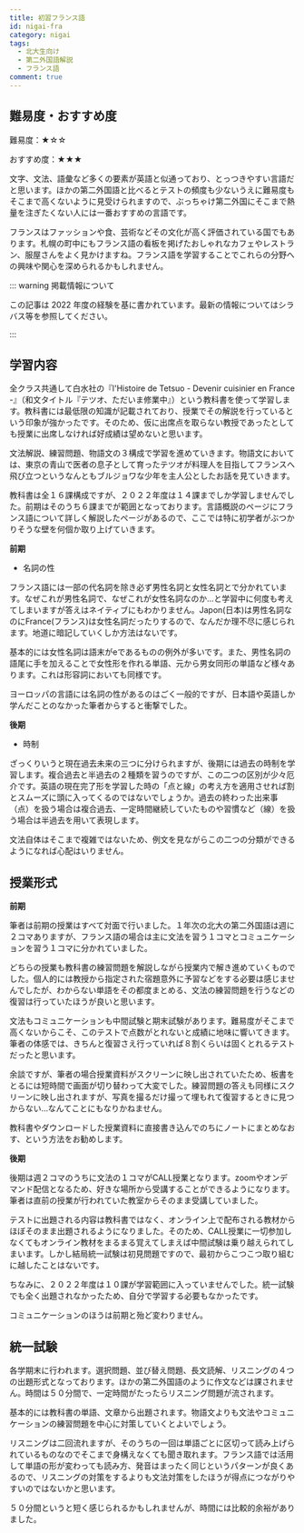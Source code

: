 ```yaml
---
title: 初習フランス語
id: nigai-fra
category: nigai
tags:
  - 北大生向け
  - 第二外国語解説
  - フランス語
comment: true
---
```

## 難易度・おすすめ度

難易度：★☆☆

おすすめ度：★★★

文字、文法、語彙など多くの要素が英語と似通っており、とっつきやすい言語だと思います。ほかの第二外国語と比べるとテストの頻度も少ないうえに難易度もそこまで高くないように見受けられますので、ぶっちゃけ第二外国にそこまで熱量を注ぎたくない人には一番おすすめの言語です。

フランスはファッションや食、芸術などその文化が高く評価されている国でもあります。札幌の町中にもフランス語の看板を掲げたおしゃれなカフェやレストラン、服屋さんをよく見かけますね。フランス語を学習することでこれらの分野への興味や関心を深められるかもしれません。

::: warning 掲載情報について

この記事は 2022 年度の経験を基に書かれています。最新の情報についてはシラバス等を参照してください。

:::

## 学習内容

全クラス共通して白水社の『l'Histoire de Tetsuo - Devenir cuisinier en France -』（和文タイトル『テツオ、ただいま修業中』）という教科書を使って学習します。教科書には最低限の知識が記載されており、授業でその解説を行っているという印象が強かったです。そのため、仮に出席点を取らない教授であったとしても授業に出席しなければ好成績は望めないと思います。

文法解説、練習問題、物語文の３構成で学習を進めていきます。物語文においては、東京の青山で医者の息子として育ったテツオが料理人を目指してフランスへ飛び立つというなんともブルジョワな少年を主人公としたお話を見ていきます。

教科書は全１６課構成ですが、２０２２年度は１４課までしか学習しませんでした。前期はそのうち６課までが範囲となっております。言語概説のページにフランス語について詳しく解説したページがあるので、ここでは特に初学者がぶつかりそうな壁を何個か取り上げていきます。

**前期**

* 名詞の性

フランス語には一部の代名詞を除き必ず男性名詞と女性名詞とで分かれています。なぜこれが男性名詞で、なぜこれが女性名詞なのか…と学習中に何度も考えてしまいますが答えはネイティブにもわかりません。Japon(日本)は男性名詞なのにFrance(フランス)は女性名詞だったりするので、なんだか理不尽に感じられます。地道に暗記していくしか方法はないです。

基本的には女性名詞は語末がeであるものの例外が多いです。また、男性名詞の語尾に手を加えることで女性形を作れる単語、元から男女同形の単語など様々あります。これは形容詞においても同様です。

ヨーロッパの言語には名詞の性があるのはごく一般的ですが、日本語や英語しか学んだことのなかった筆者からすると衝撃でした。

**後期**

* 時制

ざっくりいうと現在過去未来の三つに分けられますが、後期には過去の時制を学習します。複合過去と半過去の２種類を習うのですが、この二つの区別が少々厄介です。英語の現在完了形を学習した時の「点と線」の考え方を適用させれば割とスムーズに頭に入ってくるのではないでしょうか。過去の終わった出来事（点）を扱う場合は複合過去、一定時間継続していたものや習慣など（線）を扱う場合は半過去を用いて表現します。

文法自体はそこまで複雑ではないため、例文を見ながらこの二つの分類ができるようになれば心配はいりません。

## 授業形式

**前期**

筆者は前期の授業はすべて対面で行いました。１年次の北大の第二外国語は週に２コマありますが、フランス語の場合は主に文法を習う１コマとコミュニケーションを習う１コマに分かれていました。

どちらの授業も教科書の練習問題を解説しながら授業内で解き進めていくものでした。個人的には教授から指定された宿題意外に予習などをする必要は感じませんでしたが、わからない単語をその都度まとめる、文法の練習問題を行うなどの復習は行っていたほうが良いと思います。

文法もコミュニケーションも中間試験と期末試験があります。難易度がそこまで高くないからこそ、このテストで点数がとれないと成績に地味に響いてきます。筆者の体感では、きちんと復習さえ行っていれば８割くらいは固くとれるテストだったと思います。

余談ですが、筆者の場合授業資料がスクリーンに映し出されていたため、板書をとるには短時間で画面が切り替わって大変でした。練習問題の答えも同様にスクリーンに映し出されますが、写真を撮るだけ撮って埋もれて復習するときに見つからない…なんてことにもなりかねません。

教科書やダウンロードした授業資料に直接書き込んでのちにノートにまとめなおす、という方法をお勧めします。

**後期**

後期は週２コマのうちに文法の１コマがCALL授業となります。zoomやオンデマンド配信となるため、好きな場所から受講することができるようになります。筆者は直前の授業が行われていた教室からそのまま受講していました。

テストに出題される内容は教科書ではなく、オンライン上で配布される教材からほぼそのまま出題されるようになりました。そのため、CALL授業に一切参加しなくてもオンライン教材をまるまる覚えてしまえば中間試験は乗り越えられてしまいます。しかし結局統一試験は初見問題ですので、最初からこつこつ取り組むに越したことはないです。

ちなみに、２０２２年度は１０課が学習範囲に入っていませんでした。統一試験でも全く出題されなかったため、自分で学習する必要もなかったです。

コミュニケーションのほうは前期と殆ど変わりません。

## 統一試験

各学期末に行われます。選択問題、並び替え問題、長文読解、リスニングの４つの出題形式となっております。ほかの第二外国語のように作文などは課されません。時間は５０分間で、一定時間がたったらリスニング問題が流されます。

基本的には教科書の単語、文章から出題されます。物語文よりも文法やコミュニケーションの練習問題を中心に対策していくとよいでしょう。

リスニングは二回流れますが、そのうちの一回は単語ごとに区切って読み上げられているものなのでそこまで身構えなくても聞き取れます。フランス語では活用して単語の形が変わっても読み方、発音はまったく同じというパターンが良くあるので、リスニングの対策をするよりも文法対策をしたほうが得点につながりやすいのではないかと思います。

５０分間というと短く感じられるかもしれませんが、時間には比較的余裕がありました。
